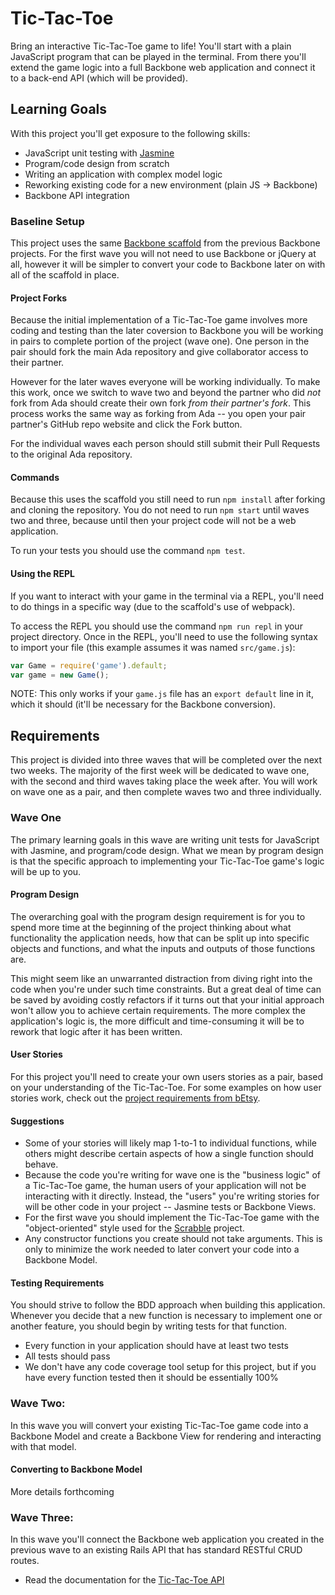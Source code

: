 # Tic-Tac-Toe
Bring an interactive Tic-Tac-Toe game to life! You'll start with a plain JavaScript program that can be played in the terminal. From there you'll extend the game logic into a full Backbone web application and connect it to a back-end API (which will be provided).

## Learning Goals
With this project you'll get exposure to the following skills:
- JavaScript unit testing with [Jasmine](https://jasmine.github.io/)
- Program/code design from scratch
- Writing an application with complex model logic
- Reworking existing code for a new environment (plain JS -> Backbone)
- Backbone API integration

### Baseline Setup
This project uses the same [Backbone scaffold](https://github.com/AdaGold/backbone-baseline) from the previous Backbone projects. For the first wave you will not need to use Backbone or jQuery at all, however it will be simpler to convert your code to Backbone later on with all of the scaffold in place.

#### Project Forks
Because the initial implementation of a Tic-Tac-Toe game involves more coding and testing than the later coversion to Backbone you will be working in pairs to complete portion of the project (wave one). One person in the pair should fork the main Ada repository and give collaborator access to their partner.

However for the later waves everyone will be working individually. To make this work, once we switch to wave two and beyond the partner who did _not_ fork from Ada should create their own fork _from their partner's fork_. This process works the same way as forking from Ada -- you open your pair partner's GitHub repo website and click the Fork button.

For the individual waves each person should still submit their Pull Requests to the original Ada repository.

#### Commands
Because this uses the scaffold you still need to run `npm install` after forking and cloning the repository. You do not need to run `npm start` until waves two and three, because until then your project code will not be a web application.

To run your tests you should use the command `npm test`.

#### Using the REPL
If you want to interact with your game in the terminal via a REPL, you'll need to do things in a specific way (due to the scaffold's use of webpack).

To access the REPL you should use the command `npm run repl` in your project directory. Once in the REPL, you'll need to use the following syntax to import your file (this example assumes it was named `src/game.js`):

```javascript
var Game = require('game').default;
var game = new Game();
```

NOTE: This only works if your `game.js` file has an `export default` line in it, which it should (it'll be necessary for the Backbone conversion).

## Requirements
This project is divided into three waves that will be completed over the next two weeks. The majority of the first week will be dedicated to wave one, with the second and third waves taking place the week after. You will work on wave one as a pair, and then complete waves two and three individually.

### Wave One
The primary learning goals in this wave are writing unit tests for JavaScript with Jasmine, and program/code design. What we mean by program design is that the specific approach to implementing your Tic-Tac-Toe game's logic will be up to you.

#### Program Design
The overarching goal with the program design requirement is for you to spend more time at the beginning of the project thinking about what functionality the application needs, how that can be split up into specific objects and functions, and what the inputs and outputs of those functions are.

This might seem like an unwarranted distraction from diving right into the code when you're under such time constraints. But a great deal of time can be saved by avoiding costly refactors if it turns out that your initial approach won't allow you to achieve certain requirements. The more complex the application's logic is, the more difficult and time-consuming it will be to rework that logic after it has been written.

#### User Stories
For this project you'll need to create your own users stories as a pair, based on your understanding of the Tic-Tac-Toe. For some examples on how user stories work, check out the [project requirements from bEtsy](https://github.com/AdaGold/betsy#user-stories).

#### Suggestions
- Some of your stories will likely map 1-to-1 to individual functions, while others might describe certain aspects of how a single function should behave.
- Because the code you're writing for wave one is the "business logic" of a Tic-Tac-Toe game, the human users of your application will not be interacting with it directly. Instead, the "users" you're writing stories for will be other code in your project -- Jasmine tests or Backbone Views.
- For the first wave you should implement the Tic-Tac-Toe game with the "object-oriented" style used for the [Scrabble](https://github.com/AdaGold/js-scrabble) project.
- Any constructor functions you create should not take arguments. This is only to minimize the work needed to later convert your code into a Backbone Model.

#### Testing Requirements
You should strive to follow the BDD approach when building this application. Whenever you decide that a new function is necessary to implement one or another feature, you should begin by writing tests for that function.

- Every function in your application should have at least two tests
- All tests should pass
- We don't have any code coverage tool setup for this project, but if you have every function tested then it should be essentially 100%

### Wave Two:
In this wave you will convert your existing Tic-Tac-Toe game code into a Backbone Model and create a Backbone View for rendering and interacting with that model.

#### Converting to Backbone Model
More details forthcoming

### Wave Three:
In this wave you'll connect the Backbone web application you created in the previous wave to an existing Rails API that has standard RESTful CRUD routes.

- Read the documentation for the [Tic-Tac-Toe API](https://github.com/Ada-c6/tic-tac-toe-api)
